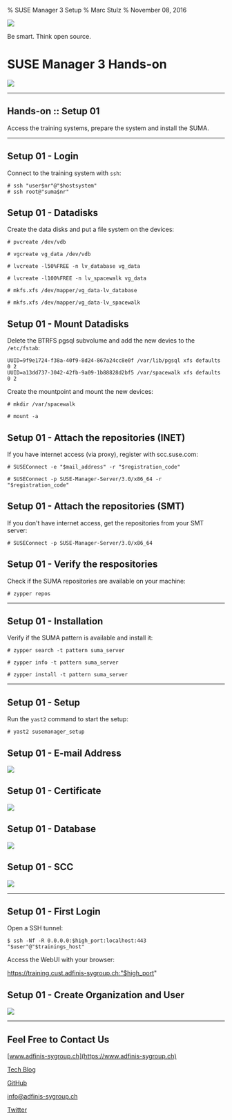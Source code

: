 % SUSE Manager 3 Setup
% Marc Stulz
% November 08, 2016

![](static/adfinis_sygroup_logo.png)

Be smart. Think open source.

# SUSE Manager 3 Hands-on

![](static/suma.png)

---

## Hands-on :: Setup 01

Access the training systems, prepare the system and install the SUMA.

---

## Setup 01 - Login

Connect to the training system with `ssh`:

```text
# ssh "user$nr"@"$hostsystem"
# ssh root@"suma$nr"
```

## Setup 01 - Datadisks

Create the data disks and put a file system on the devices:

```text
# pvcreate /dev/vdb

# vgcreate vg_data /dev/vdb

# lvcreate -l50%FREE -n lv_database vg_data

# lvcreate -l100%FREE -n lv_spacewalk vg_data

# mkfs.xfs /dev/mapper/vg_data-lv_database

# mkfs.xfs /dev/mapper/vg_data-lv_spacewalk
```

## Setup 01 - Mount Datadisks

Delete the BTRFS pgsql subvolume and add the new devies to the `/etc/fstab`:

```text
UUID=9f9e1724-f38a-40f9-8d24-867a24cc8e0f /var/lib/pgsql xfs defaults 0 2
UUID=a13dd737-3042-42fb-9a09-1b88828d2bf5 /var/spacewalk xfs defaults 0 2
```

Create the mountpoint and mount the new devices:

```text
# mkdir /var/spacewalk

# mount -a
```

## Setup 01 - Attach the repositories (INET)

If you have internet access (via proxy), register with scc.suse.com:

```text
# SUSEConnect -e "$mail_address" -r "$registration_code"

# SUSEConnect -p SUSE-Manager-Server/3.0/x86_64 -r "$registration_code"
```

## Setup 01 - Attach the repositories (SMT)

If you don't have internet access, get the repositories from your SMT server:

```text
# SUSEConnect -p SUSE-Manager-Server/3.0/x86_64
```

## Setup 01 - Verify the respositories

Check if the SUMA repositories are available on your machine:

```text
# zypper repos
```

---

## Setup 01 - Installation

Verify if the SUMA pattern is available and install it:

```text
# zypper search -t pattern suma_server

# zypper info -t pattern suma_server

# zypper install -t pattern suma_server
```

---

## Setup 01 - Setup

Run the `yast2` command to start the setup:

```text
# yast2 susemanager_setup
```

## Setup 01 - E-mail Address

![](static/yast2_suma_setup_1_email_addr.png)

## Setup 01 - Certificate

![](static/yast2_suma_setup_2_cert_setup.png)

## Setup 01 - Database

![](static/yast2_suma_setup_3_db_setup.png)

## Setup 01 - SCC

![](static/yast2_suma_setup_4_scc.png)

---

## Setup 01 - First Login

Open a SSH tunnel:

```text
$ ssh -Nf -R 0.0.0.0:$high_port:localhost:443 "$user"@"$trainings_host"
```

Access the WebUI with your browser:

https://training.cust.adfinis-sygroup.ch:"$high_port"

## Setup 01 - Create Organization and User

![](static/webui_1_create_org.png)

---

## Feel Free to Contact Us

[www.adfinis-sygroup.ch](https://www.adfinis-sygroup.ch)

[Tech Blog](https://www.adfinis-sygroup.ch/blog)

[GitHub](https://github.com/adfinis-sygroup)

<info@adfinis-sygroup.ch>

[Twitter](https://twitter.com/adfinissygroup)

